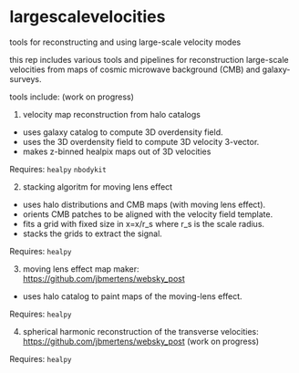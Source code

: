 # largescalevelocities

tools for reconstructing and using large-scale velocity modes

this rep includes various tools and pipelines for reconstruction large-scale velocities from maps of cosmic microwave background (CMB) and galaxy-surveys. 

tools include: (work on progress)

1) velocity map reconstruction from halo catalogs
- uses galaxy catalog to compute 3D overdensity field. 
- uses the 3D overdensity field to compute 3D velocity 3-vector. 
- makes z-binned healpix maps out of 3D velocities

Requires: 
`healpy`
`nbodykit`

2) stacking algoritm for moving lens effect
 - uses halo distributions and CMB maps (with moving lens effect).
 - orients CMB patches to be aligned with the velocity field template. 
 - fits a grid with fixed size in x=x/r_s where r_s is the scale radius.
 - stacks the grids to extract the signal. 

Requires: 
`healpy`

3) moving lens effect map maker: https://github.com/jbmertens/websky_post
 - uses halo catalog to paint maps of the moving-lens effect.

Requires: 
`healpy`

4) spherical harmonic reconstruction of the transverse velocities:  https://github.com/jbmertens/websky_post (work on progress)

Requires: 
`healpy`

